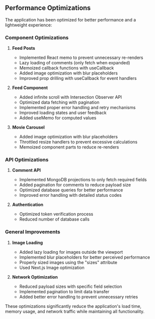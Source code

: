 ## Performance Optimizations

The application has been optimized for better performance and a lightweight experience:

### Component Optimizations

1. **Feed Posts**
   - Implemented React memo to prevent unnecessary re-renders
   - Lazy loading of comments (only fetch when expanded)
   - Memoized callback functions with useCallback
   - Added image optimization with blur placeholders
   - Improved prop drilling with useCallback for event handlers

2. **Feed Component**
   - Added infinite scroll with Intersection Observer API
   - Optimized data fetching with pagination
   - Implemented proper error handling and retry mechanisms
   - Improved loading states and user feedback
   - Added useMemo for computed values

3. **Movie Carousel**
   - Added image optimization with blur placeholders
   - Throttled resize handlers to prevent excessive calculations
   - Memoized component parts to reduce re-renders

### API Optimizations

1. **Comment API**
   - Implemented MongoDB projections to only fetch required fields
   - Added pagination for comments to reduce payload size
   - Optimized database queries for better performance
   - Improved error handling with detailed status codes

2. **Authentication**
   - Optimized token verification process
   - Reduced number of database calls

### General Improvements

1. **Image Loading**
   - Added lazy loading for images outside the viewport
   - Implemented blur placeholders for better perceived performance
   - Properly sized images using the "sizes" attribute
   - Used Next.js Image optimization

2. **Network Optimization**
   - Reduced payload sizes with specific field selection
   - Implemented pagination to limit data transfer
   - Added better error handling to prevent unnecessary retries

These optimizations significantly reduce the application's load time, memory usage, and network traffic while maintaining all functionality. 